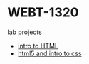 # WEBT-1320

lab projects

<ul>
    <li><a href="intro_to_html/index.html" target="_blank">intro to HTML</a></li>
    <li><a href="html5_intro_css/index.html" target="_blank">html5 and intro to css</a></li>
</ul>